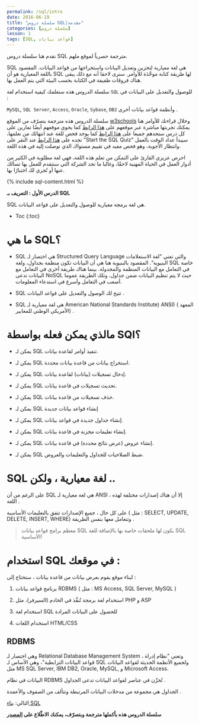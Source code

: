 ```yaml
---
permalink: /sql/intro
date: 2016-06-19
title: "سلسلة دروس SQL|مقدمة"
categories: [سلسلة دروس]
lesson: 1
tags: [SQL, قواعد بيانات]
---
```


<amp-img src="/assets/sql.jpg" width="500" height="400" alt="SQL intro"></amp-img>


نقدم هنا سلسلة دروس SQL مترجمة حصرياً لموقع ملهم.


SQL هي لغة معيارية لتخزين وتعديل البيانات واستخراجها من قواعد البيانات. المقصود باللغة المعيارية هو أن SQL لها طريقة كتابة موحَّدَة للأوامر. سنرى لاحقا أنه مع ذلك يبقى هناك فروقات طفيفة في الكتابة بحسب البيئة التي يتم العمل بها.



سلسلة الدروس هذه ستعلمك كيفية استخدام لغة `SQL` للوصول والتعديل على البيانات في :

`MySQL`, `SQL Server`, `Access`, `Oracle`, `Sybase`, `DB2` وأنظمة قواعد بيانات أخرى .


سلسلة الدروس هذه مترجمة بتصرّف من الموقع [w3schools](https://www.w3schools.com/sql/default.asp) وخلال قراءتك للأوامر هنا يمكنك تجربتها مباشرة عبر موقعهم على [هذا الرابط](https://www.w3schools.com/sql/trysql.asp?filename=trysql_select_all) كما يحوي موقعهم أيضًا تمارين على كل درس ستجدهم جميعا على [هذا الرابط](https://www.w3schools.com/sql/exercise.asp?filename=exercise_select1) كما يوجد فحص للغة عند انتهائك من تعلمها، تجده على [هذا الرابط](https://www.w3schools.com/sql/sql_quiz.asp) عند النقر على "Start the SQL Quiz" سيبدأ عداد الوقت بالعمل وانتظار الأجوبة، وهو فحص مفيد في تقييم مستواك الذي توصلت إليه في هذه اللغة.

احرص عزيزي القارئ على التمكن من تعلم هذه اللغة، فهي لغة مطلوبة في الكثير من أدوار العمل في الحياة المهنية لاحقًا، وغالبا ما تجد الشركة التي ستتقدم للعمل بها تسألك عنها أو تُجري لك اختبارًا بها.

{% include sql-content.html %}

**الدرس الأول : التعريف بـ SQL**


SQL هي لغة برمجة معيارية للوصول والتعديل على قواعد البيانات.

* Toc
{:toc}

# ما هي SQL؟


- SQL هي اختصار لـ Structured Query Language والتي تعني "لغة الاستعلامات البنيوية". المقصود بالبنيوية هنا هي أن البيانات تكون منظمة بجداول، ولغة SQL خاصة في التعامل مع البيانات المنظمة والمجدولة. بينما هناك طريقة أخرى في التعامل مع البيانات تدعى NoSQL حيث لا يتم تنظيم البيانات ضمن جداول، وتلك الطريقة عموما أصعب في التعامل وأسرع في استدعاء المعلومات.

- SQL تتيح لك الوصول والتعديل على قواعد البيانات .

- SQL هي لغة معيارية لـ American National Standards Institute) ANSI) ( المعهد الأمريكي الوطني للمعايير) .


# مالذي يمكن فعله بواسطة SQl؟


- يمكن لـ SQL تنفيذ أوامر لقاعدة بيانات.

- يمكن لـ SQL استخراج بيانات من قاعدة بيانات محددة.

- يمكن لـ SQL إدخال تسجيلات (بيانات) لقاعدة بيانات.

- يمكن لـ SQL تحديث تسجيلات في قاعدة بيانات.

- يمكن لـ SQL حذف تسجيلات من قاعدة بيانات.

- يمكن لـ SQL إنشاء قواعد بيانات جديدة 

- يمكن لـ SQL إنشاء جداول جديدة في قواعد بيانات.

- يمكن لـ SQL إنشاء تعليمات مخزنة في قاعدة بيانات.

- يمكن لـ SQL إنشاء عروض (عرض نتائج محددة) في قاعدة بيانات.

- يمكن لـ SQL ضبط الصلاحيات للجداول والتعليمات والعروض.


# SQL لغة معيارية ، ولكن ..


على الرغم من أن SQL هي لغة معيارية لـ ANSI ، إلا أن هناك إصدارات مختلفة لهذه اللغة .

على كل حال ، جميع الإصدارات تتفق بالتعليمات الأساسية ( مثل : SELECT, UPDATE, DELETE, INSERT, WHERE) وتتعامل معها بنفس الطريقة .


> معظم برامج قواعد بيانات SQL يكون لها ملحقات خاصة بها بالإضافة للغة SQL الأساسية!


# استخدام SQL في موقعك :


لبناء موقع يقوم بعرض بيانات من قاعدة بيانات ، ستحتاج إلى :



1. برنامج قواعد بيانات RDBMS ( مثل : MS Access, SQL Server, MySQL ) 

2. استخدام لغة برمجة تُنفَّذ في الخادم (السيرفر)، مثل PHP و ASP

3. استخدام لغة SQL للحصول على البيانات المرادة

4. استخدام اللغات  HTML/CSS


## RDBMS


وهي اختصار لـ Relational Database Management System ، وتعني "نظام إدراة قواعد البيانات الترابطية"، وهي الأساس لـ SQL ولجميع الأنظمة الحديثة لقواعد البيانات مثل MS SQL Server, IBM DB2, Oracle, MySQL, و Microsoft Access.


البيانات في نظام RDBMS تُخزّن في عناصر لقواعد البيانات تدعى الجداول .

الجداول هي مجموعة من مدخلات البيانات المرتبطة وتتألف من الصفوف والأعمدة .

التالي: [بناء SQL](build)

**سلسلة الدروس هذه بأكملها مترجمة وبتصرّف، يمكنك الاطّلاع على [المصدر](https://www.w3schools.com/SQl/sql_intro.asp)**
